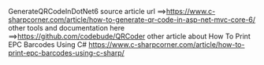 GenerateQRCodeInDotNet6
source article url ==>https://www.c-sharpcorner.com/article/how-to-generate-qr-code-in-asp-net-mvc-core-6/
other tools and documentation here ==>https://github.com/codebude/QRCoder
other article about How To Print EPC Barcodes Using C#
https://www.c-sharpcorner.com/article/how-to-print-epc-barcodes-using-c-sharp/
